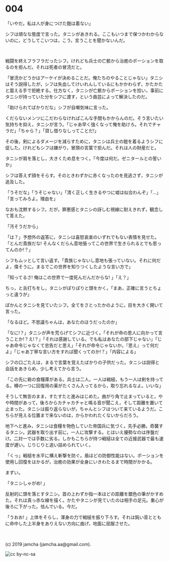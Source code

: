 

# 004

「いやだ。私は人が身につけた鎧は着ない」

シフは頑なな態度で言った。タニシがあきれる。ここもいつまで保つかわからないのに，どうしてこいつは，こう，言うことを聞かないんだ。

<br>

戦闘を終えフラフラだったシフ。けれども兵士の亡骸から治癒のポーションを取るのを拒んだ。それは死者の冒涜だと。

「冒涜かどうかはアーケイが決めることだ。俺たちのやることじゃない」タニシはそう説得したが，シフは失血してけいれんしているにもかかわらず，かたかたと震える手で拒絶する。仕方なく，タニシが亡骸からポーションを拾い，事前にタニシが持っていた分をシフに渡す，という曲芸によって解決したのだ。

「助けられてばかりだな」シフが自嘲気味に言った。

くだらないメンツにこだわらなければこんな手間もかからんのだ。そう言いたい気持ちを抑え，タニシが言う。「じゃあ早く強くなって俺を助けろ。それでチャラだ」「ちゃら？」「貸し借りなしってことだ!」

その後，剣によるダメージを減らすために，タニシは兵士の鎧を着るようシフに促した。けれどもシフは嫌がり，冒頭の言葉で拒んだ。それは人の財産だと。

タニシが肩を落とし，大きくため息をつく。「今度は何だ。ゼニタールとの誓いか」

シフは答えず顔をそらす。そのときわずかに赤くなったのを見逃さず，タニシが追及した。

「うそだな」「うそじゃない」「清く正しく生きるやつに嘘は似合わんぞ」「…」「言ってみろよ。理由を」

なおも沈黙するシフ。だが，罪悪感とタニシの訝しむ視線に耐えきれず，観念して答えた。

「汚そうだから」

「は？」予想外の返答に，タニシは喜怒哀楽のいずれでもない表情を見せた。「とんだ貴族だな! そんなくだらん意地張ってこの世界で生きられるとでも思ってんのか!？」

シフもムッとして言い返す。「貴族じゃないし意地も張っていない。それに何だよ，偉そうに。まるでこの世界を知りつくしたような言い方で」

「知ってるさ! 俺はこの世界で一度死んだんだからな! 」「え？」

ちっ，と舌打ちをし，タニシがぽりぽりと頭をかく。「まあ，正確に言うとちょっと違うが」

ぽかんとタニシを見ていたシフ。全てをさとったかのように，目を大きく開いて言った。

「なるほど。不思議ちゃんは，あなたのほうだったのか」

「なに!？」タニシが声を荒らげてシフに近づく。「それが命の恩人に向かって言うことか!？え!？」「それは感謝している。でも私はあなたの部下じゃない」「じゃあ命令じゃなくて忠告だと思え」「それが命令じゃないか。『思え』って何だよ」「じゃあ丁寧な言い方をすれば聞くってのか!？」「内容による」

シフの口ごたえは，まるで言葉を覚えたばかりの子供だった。タニシは説得と会話をあきらめ，少し考えてから言う。

「この先に砦の食糧庫がある。兵士は二人。一人は戦槌，もう一人は剣を持ってる。樽の一つに回復用の薬がたくさん入ってるから，取り忘れるなよ。いいな」

そうして無言のまま，すたすたと進みはじめた。曲がり角で止まっていると，やや時間があって，後ろからカチャカチャと鳴る音が聞こえ，そして距離を置いて止まった。タニシは振り返らないが，ちゃんとシフはついて来ているようだ。こちらが見える位置まで来ないのは，からかわれたくないからだろう。

地下へと進み，タニシは食糧を物色していた帝国兵に気づく。先手必勝。奇襲するタニシ。武器を取り出す前に，一人に攻撃する。とはいえ優勢なのは序盤だけ。二対一では手数に劣る。しかもこちらが持つ戦槌は全ての近接武器で最も速度が遅い。じりじりと追い詰められていく。

「くっ」戦槌を水平に構え斬撃を防ぐ。盾ほどの防御性能はない。ポーションを使用し回復をはかるが，治癒の効果が全身にいきわたるまで時間がかかる。

まずい。

「タニシしゃがめ! 」

反射的に頭を落とすタニシ。首の上わずか指一本ほどの距離を銀色の筆がかすめた。それは真っ赤な線を描く。かたやタニシが見ていたのは相手の足元。重心が後ろに下がった。怯んでいる。今だ。

「うおお! 」上体をそらし，渾身の力で戦槌を振り下ろす。それは鈍い音とともに命中した上半身をありえない方向に曲げ，地面に屈服させた。

<br>
<br>
(c) 2019 jamcha (jamcha.aa@gmail.com).

![cc by-nc-sa](https://i.creativecommons.org/l/by-nc-sa/4.0/88x31.png)

